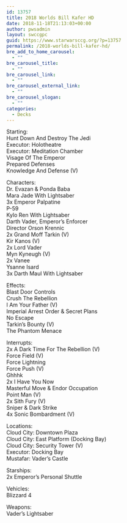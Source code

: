 ```yaml
---
id: 13757
title: 2018 Worlds Bill Kafer HD
date: 2018-11-18T21:13:03+00:00
author: pwsadmin
layout: swccgpc
guid: https://www.starwarsccg.org/?p=13757
permalink: /2018-worlds-bill-kafer-hd/
bre_add_to_home_carousel:
  - ""
bre_carousel_title:
  - ""
bre_carousel_link:
  - ""
bre_carousel_external_link:
  - ""
bre_carousel_slogan:
  - ""
categories:
  - Decks
---
```

Starting:  
Hunt Down And Destroy The Jedi  
Executor: Holotheatre  
Executor: Meditation Chamber  
Visage Of The Emperor  
Prepared Defenses  
Knowledge And Defense (V)

Characters:  
Dr. Evazan & Ponda Baba  
Mara Jade With Lightsaber  
3x Emperor Palpatine  
P-59  
Kylo Ren With Lightsaber  
Darth Vader, Emperor&#8217;s Enforcer  
Director Orson Krennic  
2x Grand Moff Tarkin (V)  
Kir Kanos (V)  
2x Lord Vader  
Myn Kyneugh (V)  
2x Vanee  
Ysanne Isard  
3x Darth Maul With Lightsaber

Effects:  
Blast Door Controls  
Crush The Rebellion  
I Am Your Father (V)  
Imperial Arrest Order & Secret Plans  
No Escape  
Tarkin&#8217;s Bounty (V)  
The Phantom Menace

Interrupts:  
2x A Dark Time For The Rebellion (V)  
Force Field (V)  
Force Lightning  
Force Push (V)  
Ghhhk  
2x I Have You Now  
Masterful Move & Endor Occupation  
Point Man (V)  
2x Sith Fury (V)  
Sniper & Dark Strike  
4x Sonic Bombardment (V)

Locations:  
Cloud City: Downtown Plaza  
Cloud City: East Platform (Docking Bay)  
Cloud City: Security Tower (V)  
Executor: Docking Bay  
Mustafar: Vader&#8217;s Castle

Starships:  
2x Emperor&#8217;s Personal Shuttle

Vehicles:  
Blizzard 4

Weapons:  
Vader&#8217;s Lightsaber